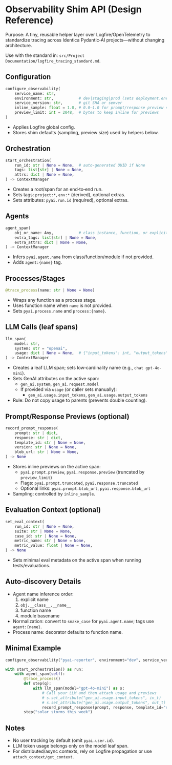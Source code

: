 # Observability Shim API (Design Reference)

Purpose: A tiny, reusable helper layer over Logfire/OpenTelemetry to standardize tracing across Identica Pydantic‑AI projects—without changing architecture.

Use with the standard in: `src/Project Documentation/logfire_tracing_standard.md`.


## Configuration

```python
configure_observability(
    service_name: str,
    environment: str,           # dev|staging|prod (sets deployment.environment.name)
    service_version: str,       # git SHA or semver
    inline_sample: float = 1.0, # 0.0–1.0 for prompt/response preview sampling
    preview_limit: int = 2048,  # bytes to keep inline for previews
)
```

- Applies Logfire global config.
- Stores shim defaults (sampling, preview size) used by helpers below.


## Orchestration

```python
start_orchestration(
    run_id: str | None = None,  # auto-generated UUID if None
    tags: list[str] | None = None,
    attrs: dict | None = None,
) -> ContextManager
```

- Creates a root/span for an end‑to‑end run.
- Sets tags: `project:*`, `env:*` (derived), optional extras.
- Sets attributes: `pyai.run.id` (required), optional extras.


## Agents

```python
agent_span(
    obj_or_name: Any,           # class instance, function, or explicit name
    extra_tags: list[str] | None = None,
    extra_attrs: dict | None = None,
) -> ContextManager
```

- Infers `pyai.agent.name` from class/function/module if not provided.
- Adds `agent:{name}` tag.


## Processes/Stages

```python
@trace_process(name: str | None = None)
```

- Wraps any function as a process stage.
- Uses function name when `name` is not provided.
- Sets `pyai.process.name` and `process:{name}`.


## LLM Calls (leaf spans)

```python
llm_span(
    model: str,
    system: str = "openai",
    usage: dict | None = None,  # {"input_tokens": int, "output_tokens": int}
) -> ContextManager
```

- Creates a leaf LLM span; sets low‑cardinality name (e.g., `chat gpt-4o-mini`).
- Sets GenAI attributes on the active span:
  - `gen_ai.system`, `gen_ai.request.model`
  - If provided via `usage` (or caller sets manually):
    - `gen_ai.usage.input_tokens`, `gen_ai.usage.output_tokens`
- Rule: Do not copy usage to parents (prevents double counting).


## Prompt/Response Previews (optional)

```python
record_prompt_response(
    prompt: str | dict,
    response: str | dict,
    template_id: str | None = None,
    version: str | None = None,
    blob_url: str | None = None,
) -> None
```

- Stores inline previews on the active span:
  - `pyai.prompt.preview`, `pyai.response.preview` (truncated by `preview_limit`)
  - Flags: `pyai.prompt.truncated`, `pyai.response.truncated`
  - Optional links: `pyai.prompt.blob_url`, `pyai.response.blob_url`
- Sampling: controlled by `inline_sample`.


## Evaluation Context (optional)

```python
set_eval_context(
    run_id: str | None = None,
    suite: str | None = None,
    case_id: str | None = None,
    metric_name: str | None = None,
    metric_value: float | None = None,
) -> None
```

- Sets minimal eval metadata on the active span when running tests/evaluations.


## Auto‑discovery Details

- Agent name inference order:
  1) explicit name
  2) `obj.__class__.__name__`
  3) function name
  4) module basename
- Normalization: convert to `snake_case` for `pyai.agent.name`; tags use `agent:{name}`.
- Process name: decorator defaults to function name.


## Minimal Example

```python
configure_observability("pyai-reporter", environment="dev", service_version="0.1.0")

with start_orchestration() as run:
    with agent_span(self):
        @trace_process()
        def step(q):
            with llm_span(model="gpt-4o-mini") as s:
                # Call your LLM and then attach usage and previews
                # s.set_attribute("gen_ai.usage.input_tokens", in_t)
                # s.set_attribute("gen_ai.usage.output_tokens", out_t)
                record_prompt_response(prompt, response, template_id="sum-v1", version="1.2")
        step("solar storms this week")
```


## Notes

- No user tracking by default (omit `pyai.user.id`).
- LLM token usage belongs only on the model leaf span.
- For distributed/async contexts, rely on Logfire propagation or use `attach_context/get_context`.
